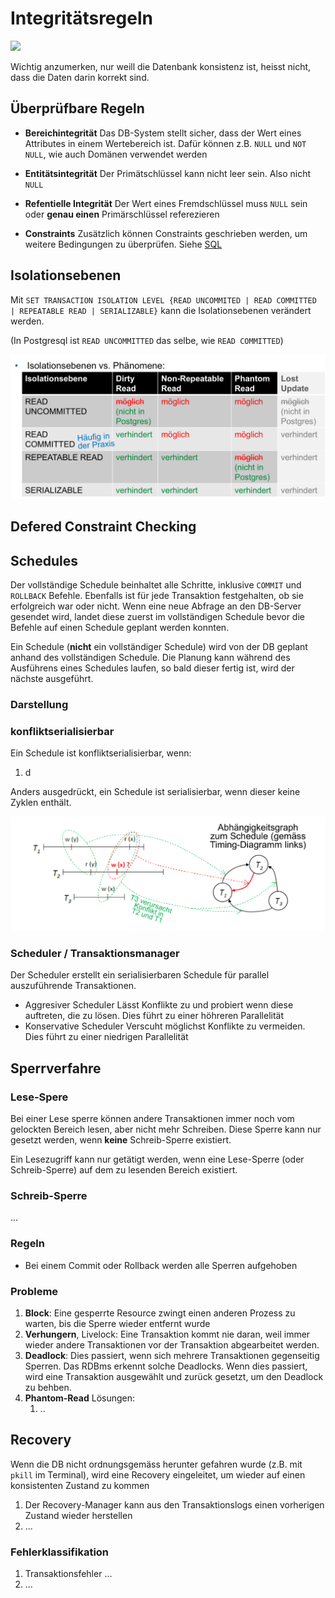 # Integritätsregeln

![](res/2021-12-06-08-10-27-image.png)

Wichtig anzumerken, nur weill die Datenbank konsistenz ist, heisst nicht, dass die Daten darin korrekt sind.

## Überprüfbare Regeln

* **Bereichintegrität**
  Das DB-System stellt sicher, dass der Wert eines Attributes in einem Wertebereich ist. Dafür können z.B. `NULL` und `NOT NULL`, wie auch Domänen verwendet werden

* **Entitätsintegrität**
  Der Primätschlüssel kann nicht leer sein. Also nicht `NULL`

* **Refentielle Integrität**
  Der Wert eines Fremdschlüssel muss `NULL` sein oder **genau einen** Primärschlüssel referezieren

* **Constraints**
  Zusätzlich können Constraints geschrieben werden, um weitere Bedingungen zu überprüfen. Siehe [SQL](04_SQL.md)

## Isolationsebenen

Mit `SET TRANSACTION ISOLATION LEVEL {READ UNCOMMITED | READ COMMITTED | REPEATABLE READ | SERIALIZABLE}` kann die Isolationsebenen verändert werden.

(In Postgresql ist `READ UNCOMMITTED` das selbe, wie `READ COMMITTED`)

![image-20211220083351206](res/image-20211220083351206.png)

## Defered Constraint Checking



## Schedules

Der vollständige Schedule beinhaltet alle Schritte, inklusive `COMMIT` und `ROLLBACK` Befehle. Ebenfalls ist für jede Transaktion festgehalten, ob sie erfolgreich war oder nicht. Wenn eine neue Abfrage an den DB-Server gesendet wird, landet diese zuerst im vollständigen Schedule bevor die Befehle auf einen Schedule geplant werden konnten.

Ein Schedule (**nicht** ein vollständiger Schedule) wird von der DB geplant anhand des vollständigen Schedule. Die Planung kann während des Ausführens eines Schedules laufen, so bald dieser fertig ist, wird der nächste ausgeführt.

### Darstellung

### konfliktserialisierbar

Ein Schedule ist konfliktserialisierbar, wenn:

1. d

Anders ausgedrückt, ein Schedule ist serialisierbar, wenn dieser keine Zyklen enthält.

![image-20211220090433414](res/image-20211220090433414.png)

### Scheduler / Transaktionsmanager

Der Scheduler erstellt ein serialisierbaren Schedule für parallel auszuführende Transaktionen.

* Aggresiver Scheduler
  Lässt Konflikte zu und probiert wenn diese auftreten, die zu lösen. Dies führt zu einer höhreren Parallelität
* Konservative Scheduler
  Verscuht möglichst Konflikte zu vermeiden. Dies führt zu einer niedrigen Parallelität



## Sperrverfahre

### Lese-Spere

Bei einer Lese sperre können andere Transaktionen immer noch vom gelockten Bereich lesen, aber nicht mehr Schreiben. Diese Sperre kann nur gesetzt werden, wenn **keine** Schreib-Sperre existiert.

Ein Lesezugriff kann nur getätigt werden, wenn eine Lese-Sperre (oder Schreib-Sperre) auf dem zu lesenden Bereich existiert. 

### Schreib-Sperre

...

### Regeln

* Bei einem Commit oder Rollback werden alle Sperren aufgehoben

### Probleme

1. **Block**: Eine gesperrte Resource zwingt einen anderen Prozess zu warten, bis die Sperre wieder entfernt wurde
2. **Verhungern**, Livelock: Eine Transaktion kommt nie daran, weil immer wieder andere Transaktionen vor der Transaktion abgearbeitet werden.
3. **Deadlock**: Dies passiert, wenn sich mehrere Transaktionen gegenseitig Sperren.
   Das RDBms erkennt solche Deadlocks. Wenn dies passiert, wird eine Transaktion ausgewählt und zurück gesetzt, um den Deadlock zu behben.
4. **Phantom-Read**
   Lösungen:
   1. ..

## Recovery

Wenn die DB nicht ordnungsgemäss herunter gefahren wurde (z.B. mit `pkill` im Terminal), wird eine Recovery eingeleitet, um wieder auf einen konsistenten Zustand zu kommen

1. Der Recovery-Manager kann aus den Transaktionslogs einen vorherigen Zustand wieder herstellen
2. ...

### Fehlerklassifikation

1. Transaktionsfehler
   ...
2. ...
